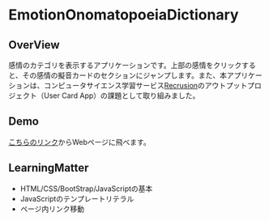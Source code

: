 # EmotionOnomatopoeiaDictionary

## OverView
感情のカテゴリを表示するアプリケーションです。上部の感情をクリックすると、その感情の擬音カードのセクションにジャンプします。また、本アプリケーションは、コンピュータサイエンス学習サービス[Recrusion](https://recursionist.io/)のアウトプットプロジェクト（User Card App）の課題として取り組みました。

## Demo
[こちらのリンク](https://suuu0122.github.io/Emotion-Onomatopoeia-Dictionary/)からWebページに飛べます。

## LearningMatter
* HTML/CSS/BootStrap/JavaScriptの基本
* JavaScriptのテンプレートリテラル
* ページ内リンク移動
